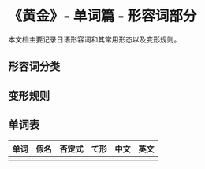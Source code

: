 # 《黄金》- 单词篇 - 形容词部分

本文档主要记录日语形容词和其常用形态以及变形规则。

## 形容词分类

## 变形规则

## 单词表

| 单词 | 假名 | 否定式 | て形 | 中文 | 英文 |
| ---- | ---- | ------ | ---- | ---- | ---- |
|      |      |        |      |      |      |
